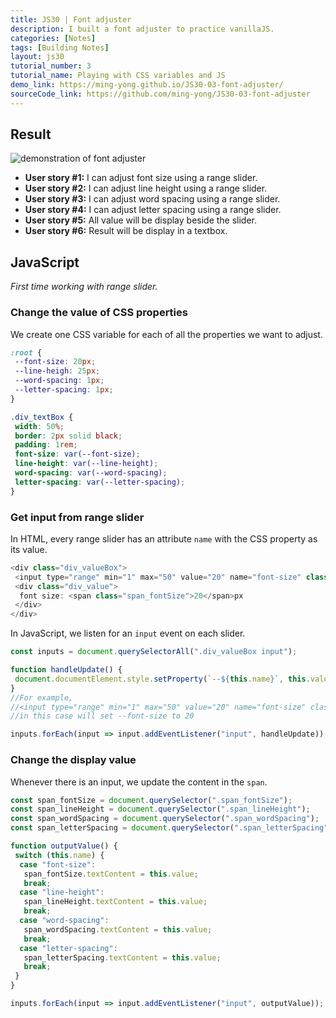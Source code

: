```yaml
---
title: JS30 | Font adjuster
description: I built a font adjuster to practice vanillaJS.
categories: [Notes] 
tags: [Building Notes]
layout: js30
tutorial_number: 3
tutorial_name: Playing with CSS variables and JS
demo_link: https://ming-yong.github.io/JS30-03-font-adjuster/
sourceCode_link: https://github.com/ming-yong/JS30-03-font-adjuster
---
```


## Result

![demonstration of font adjuster]({{site.baseurl}}/assets/images/fontAdjuster.gif)

- **User story #1:** I can adjust font size using a range slider.
- **User story #2:** I can adjust line height using a range slider.
- **User story #3:** I can adjust word spacing using a range slider.
- **User story #4:** I can adjust letter spacing using a range slider.
- **User story #5:** All value will be display beside the slider.
- **User story #6:** Result will be display in a textbox.

## JavaScript

_First time working with range slider._

### Change the value of CSS properties

We create one CSS variable for each of all the properties we want to adjust.

```css
:root {
 --font-size: 20px;
 --line-heigh: 25px;
 --word-spacing: 1px;
 --letter-spacing: 1px;
}

.div_textBox {
 width: 50%;
 border: 2px solid black;
 padding: 1rem;
 font-size: var(--font-size);
 line-height: var(--line-height);
 word-spacing: var(--word-spacing);
 letter-spacing: var(--letter-spacing);
}
```

### Get input from range slider

In HTML, every range slider has an attribute `name` with the CSS property as its value.

```js
<div class="div_valueBox">
 <input type="range" min="1" max="50" value="20" name="font-size" class="input" />
 <div class="div_value">
  font size: <span class="span_fontSize">20</span>px
 </div>
</div>
```

In JavaScript, we listen for an `input` event on each slider.

```js
const inputs = document.querySelectorAll(".div_valueBox input");

function handleUpdate() {
 document.documentElement.style.setProperty(`--${this.name}`, this.value + "px");
}
//For example,
//<input type="range" min="1" max="50" value="20" name="font-size" class="input" />
//in this case will set --font-size to 20

inputs.forEach(input => input.addEventListener("input", handleUpdate));
```

### Change the display value

Whenever there is an input, we update the content in the `span`.

```js
const span_fontSize = document.querySelector(".span_fontSize");
const span_lineHeight = document.querySelector(".span_lineHeight");
const span_wordSpacing = document.querySelector(".span_wordSpacing");
const span_letterSpacing = document.querySelector(".span_letterSpacing");

function outputValue() {
 switch (this.name) {
  case "font-size":
   span_fontSize.textContent = this.value;
   break;
  case "line-height":
   span_lineHeight.textContent = this.value;
   break;
  case "word-spacing":
   span_wordSpacing.textContent = this.value;
   break;
  case "letter-spacing":
   span_letterSpacing.textContent = this.value;
   break;
 }
}

inputs.forEach(input => input.addEventListener("input", outputValue));
```
